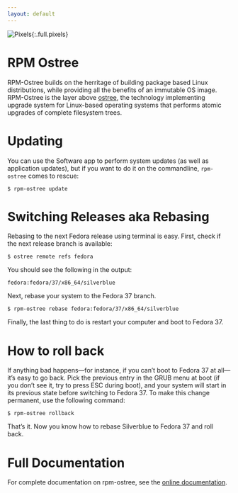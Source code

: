 ```yaml
---
layout: default
---
```

![Pixels](../assets/rpmostree.png){:.full.pixels}

# RPM Ostree

RPM-Ostree builds on the herritage of building package based Linux distributions, while providing all the benefits of an immutable OS image. RPM-Ostree is the layer above [ostree](https://ostreedev.github.io/ostree/introduction/), the technology implementing upgrade system for Linux-based operating systems that performs atomic upgrades of complete filesystem trees.

# Updating

You can use the Software app to perform system updates (as well as application updates), but if you want to do it on the commandline, `rpm-ostree` comes to rescue:

```
$ rpm-ostree update
```

# Switching Releases aka Rebasing

Rebasing to the next Fedora release using terminal is easy. First, check if the next release branch is available:

```
$ ostree remote refs fedora
```

You should see the following in the output:

```
fedora:fedora/37/x86_64/silverblue
```

Next, rebase your system to the Fedora 37 branch.

```
$ rpm-ostree rebase fedora:fedora/37/x86_64/silverblue
```

Finally, the last thing to do is restart your computer and boot to Fedora 37.

# How to roll back

If anything bad happens—for instance, if you can’t boot to Fedora 37 at all—it’s easy to go back. Pick the previous entry in the GRUB menu at boot (if you don’t see it, try to press ESC during boot), and your system will start in its previous state before switching to Fedora 37. To make this change permanent, use the following command:

```
$ rpm-ostree rollback
```

That’s it. Now you know how to rebase Silverblue to Fedora 37 and roll back. 

# Full Documentation

For complete documentation on rpm-ostree, see the [online documentation](https://rpm-ostree.readthedocs.io/en/stable/).